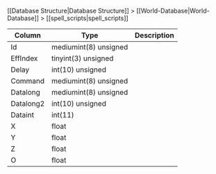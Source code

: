 [[Database Structure|Database Structure]] > [[World-Database|World-Database]] > [[spell_scripts|spell_scripts]]

Column | Type | Description
--- | --- | ---
Id | mediumint(8) unsigned | 
EffIndex | tinyint(3) unsigned | 
Delay | int(10) unsigned | 
Command | mediumint(8) unsigned | 
Datalong | mediumint(8) unsigned | 
Datalong2 | int(10) unsigned | 
Dataint | int(11) | 
X | float | 
Y | float | 
Z | float | 
O | float | 
